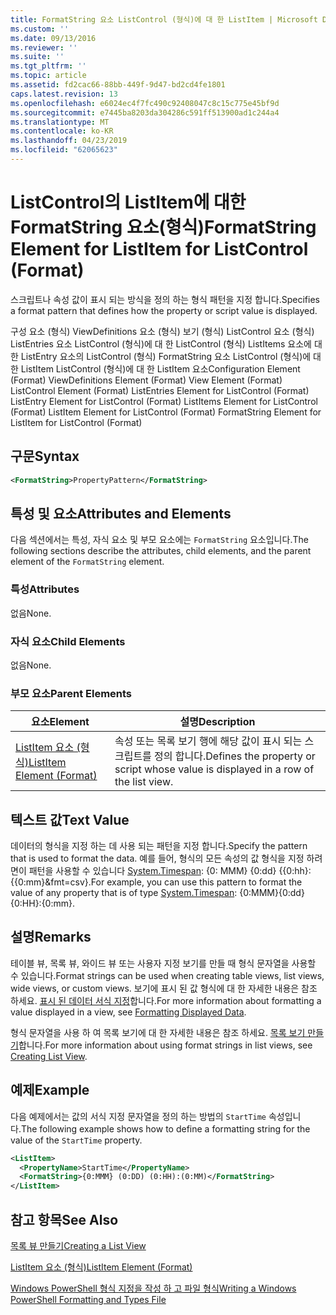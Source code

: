 ```yaml
---
title: FormatString 요소 ListControl (형식)에 대 한 ListItem | Microsoft Docs
ms.custom: ''
ms.date: 09/13/2016
ms.reviewer: ''
ms.suite: ''
ms.tgt_pltfrm: ''
ms.topic: article
ms.assetid: fd2cac66-88bb-449f-9d47-bd2cd4fe1801
caps.latest.revision: 13
ms.openlocfilehash: e6024ec4f7fc490c92408047c8c15c775e45bf9d
ms.sourcegitcommit: e7445ba8203da304286c591ff513900ad1c244a4
ms.translationtype: MT
ms.contentlocale: ko-KR
ms.lasthandoff: 04/23/2019
ms.locfileid: "62065623"
---
```

# <a name="formatstring-element-for-listitem-for-listcontrol--format"></a><span data-ttu-id="ca799-102">ListControl의 ListItem에 대한 FormatString 요소(형식)</span><span class="sxs-lookup"><span data-stu-id="ca799-102">FormatString Element for ListItem for ListControl  (Format)</span></span>

<span data-ttu-id="ca799-103">스크립트나 속성 값이 표시 되는 방식을 정의 하는 형식 패턴을 지정 합니다.</span><span class="sxs-lookup"><span data-stu-id="ca799-103">Specifies a format pattern that defines how the property or script value is displayed.</span></span>

<span data-ttu-id="ca799-104">구성 요소 (형식) ViewDefinitions 요소 (형식) 보기 (형식) ListControl 요소 (형식) ListEntries 요소 ListControl (형식)에 대 한 ListControl (형식) ListItems 요소에 대 한 ListEntry 요소의 ListControl (형식) FormatString 요소 ListControl (형식)에 대 한 ListItem ListControl (형식)에 대 한 ListItem 요소</span><span class="sxs-lookup"><span data-stu-id="ca799-104">Configuration Element (Format) ViewDefinitions Element (Format) View Element (Format) ListControl Element (Format) ListEntries Element for ListControl (Format) ListEntry Element for ListControl (Format) ListItems Element for ListControl (Format) ListItem Element for ListControl (Format) FormatString Element for ListItem for ListControl (Format)</span></span>

## <a name="syntax"></a><span data-ttu-id="ca799-105">구문</span><span class="sxs-lookup"><span data-stu-id="ca799-105">Syntax</span></span>

```xml
<FormatString>PropertyPattern</FormatString>
```

## <a name="attributes-and-elements"></a><span data-ttu-id="ca799-106">특성 및 요소</span><span class="sxs-lookup"><span data-stu-id="ca799-106">Attributes and Elements</span></span>

<span data-ttu-id="ca799-107">다음 섹션에서는 특성, 자식 요소 및 부모 요소에는 `FormatString` 요소입니다.</span><span class="sxs-lookup"><span data-stu-id="ca799-107">The following sections describe the attributes, child elements, and the parent element of the `FormatString` element.</span></span>

### <a name="attributes"></a><span data-ttu-id="ca799-108">특성</span><span class="sxs-lookup"><span data-stu-id="ca799-108">Attributes</span></span>

<span data-ttu-id="ca799-109">없음</span><span class="sxs-lookup"><span data-stu-id="ca799-109">None.</span></span>

### <a name="child-elements"></a><span data-ttu-id="ca799-110">자식 요소</span><span class="sxs-lookup"><span data-stu-id="ca799-110">Child Elements</span></span>

<span data-ttu-id="ca799-111">없음</span><span class="sxs-lookup"><span data-stu-id="ca799-111">None.</span></span>

### <a name="parent-elements"></a><span data-ttu-id="ca799-112">부모 요소</span><span class="sxs-lookup"><span data-stu-id="ca799-112">Parent Elements</span></span>

|<span data-ttu-id="ca799-113">요소</span><span class="sxs-lookup"><span data-stu-id="ca799-113">Element</span></span>|<span data-ttu-id="ca799-114">설명</span><span class="sxs-lookup"><span data-stu-id="ca799-114">Description</span></span>|
|-------------|-----------------|
|[<span data-ttu-id="ca799-115">ListItem 요소 (형식)</span><span class="sxs-lookup"><span data-stu-id="ca799-115">ListItem Element (Format)</span></span>](./listitem-element-for-listitems-for-listcontrol-format.md)|<span data-ttu-id="ca799-116">속성 또는 목록 보기 행에 해당 값이 표시 되는 스크립트를 정의 합니다.</span><span class="sxs-lookup"><span data-stu-id="ca799-116">Defines the property or script whose value is displayed in a row of the list view.</span></span>|

## <a name="text-value"></a><span data-ttu-id="ca799-117">텍스트 값</span><span class="sxs-lookup"><span data-stu-id="ca799-117">Text Value</span></span>

<span data-ttu-id="ca799-118">데이터의 형식을 지정 하는 데 사용 되는 패턴을 지정 합니다.</span><span class="sxs-lookup"><span data-stu-id="ca799-118">Specify the pattern that is used to format the data.</span></span> <span data-ttu-id="ca799-119">예를 들어, 형식의 모든 속성의 값 형식을 지정 하려면이 패턴을 사용할 수 있습니다 [System.Timespan](/dotnet/api/System.TimeSpan): {0: MMM} {0:dd} {{0:hh}: {{0:mm}&fmt=csv}.</span><span class="sxs-lookup"><span data-stu-id="ca799-119">For example, you can use this pattern to format the value of any property that is of type [System.Timespan](/dotnet/api/System.TimeSpan): {0:MMM}{0:dd}{0:HH}:{0:mm}.</span></span>

## <a name="remarks"></a><span data-ttu-id="ca799-120">설명</span><span class="sxs-lookup"><span data-stu-id="ca799-120">Remarks</span></span>

<span data-ttu-id="ca799-121">테이블 뷰, 목록 뷰, 와이드 뷰 또는 사용자 지정 보기를 만들 때 형식 문자열을 사용할 수 있습니다.</span><span class="sxs-lookup"><span data-stu-id="ca799-121">Format strings can be used when creating table views, list views, wide views, or custom views.</span></span> <span data-ttu-id="ca799-122">보기에 표시 된 값 형식에 대 한 자세한 내용은 참조 하세요. [표시 된 데이터 서식 지정](./formatting-displayed-data.md)합니다.</span><span class="sxs-lookup"><span data-stu-id="ca799-122">For more information about formatting a value displayed in a view, see [Formatting Displayed Data](./formatting-displayed-data.md).</span></span>

<span data-ttu-id="ca799-123">형식 문자열을 사용 하 여 목록 보기에 대 한 자세한 내용은 참조 하세요. [목록 보기 만들기](./creating-a-list-view.md)합니다.</span><span class="sxs-lookup"><span data-stu-id="ca799-123">For more information about using format strings in list views, see [Creating List View](./creating-a-list-view.md).</span></span>

## <a name="example"></a><span data-ttu-id="ca799-124">예제</span><span class="sxs-lookup"><span data-stu-id="ca799-124">Example</span></span>

<span data-ttu-id="ca799-125">다음 예제에서는 값의 서식 지정 문자열을 정의 하는 방법의 `StartTime` 속성입니다.</span><span class="sxs-lookup"><span data-stu-id="ca799-125">The following example shows how to define a formatting string for the value of the `StartTime` property.</span></span>

```xml
<ListItem>
  <PropertyName>StartTime</PropertyName>
  <FormatString>{0:MMM} (0:DD) (0:HH):(0:MM)</FormatString>
</ListItem>
```

## <a name="see-also"></a><span data-ttu-id="ca799-126">참고 항목</span><span class="sxs-lookup"><span data-stu-id="ca799-126">See Also</span></span>

[<span data-ttu-id="ca799-127">목록 뷰 만들기</span><span class="sxs-lookup"><span data-stu-id="ca799-127">Creating a List View</span></span>](./creating-a-list-view.md)

[<span data-ttu-id="ca799-128">ListItem 요소 (형식)</span><span class="sxs-lookup"><span data-stu-id="ca799-128">ListItem Element (Format)</span></span>](./listitem-element-for-listitems-for-listcontrol-format.md)

[<span data-ttu-id="ca799-129">Windows PowerShell 형식 지정을 작성 하 고 파일 형식</span><span class="sxs-lookup"><span data-stu-id="ca799-129">Writing a Windows PowerShell Formatting and Types File</span></span>](./writing-a-powershell-formatting-file.md)
